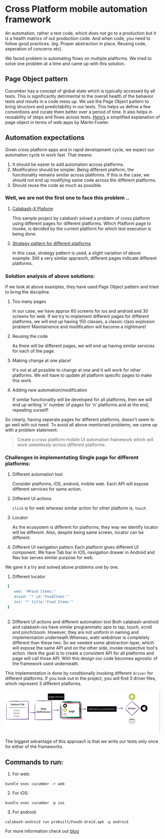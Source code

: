 # Cross Platform mobile automation framework 

An automation, rather a test code, which does not go to a production but it is a health matrics of out production code. And when code, you need to follow good practices. (eg. Proper abstraction in place, Reusing code, seperation of concerns etc).

We faced problem in automating flows on multiple platforms. We tried to solve one problem at a time and came up with this solution.


## Page Object pattern 
Cucumber has a concept of global state which is typically accessed by all tests. This is significantly detrimental to the overall health of the behavior tests and results in a code mess up. We use the Page Object pattern to bring structure and predictability in our tests. This helps us define a few conventions and curate them better over a period of time. It also helps in reusability of steps and flows across tests. [Here’s](http://martinfowler.com/bliki/PageObject.html) a simplified explanation of page object in terms of web apps by Martin Fowler. 

## Automation expectations

Given cross platform apps and in rapid development cycle, we expect our automation cycle to work fast. That means: 

1. It should be easier to add automation across platforms. 
2. Modification should be simpler. Being different platform, the functionality remains similar across platforms. If this is the case, we should not end up modifying same code across the different platforms.
3. Should reuse the code as much as possible.


### Well, we are not the first one to face this problem ..

1. [Calabash-X Plaform](https://github.com/calabash/x-platform-example)

    This sample project by calabash solved a problem of cross platform using different pages for different platforms. Which Platform page to invoke, is decided by the current platform for which test execution is being done.
2.  [Strategy pattern for different platforms](http://www.3pillarglobal.com/insights/design-patterns-in-automation-testing)

    In this case, strategy pattern is used, a slight variation of above example. Still a very similar appraoch, different pages indicate different platforms.
    
### Solution analysis of above solutions:

If we look at above examples, they have used Page Object pattern and tried to bring the discipline. 

1. Too many pages

    In our case, we have approx 60 screens for ios and android and 30 screens for web. If we try to implement different pages for different platforms, we will end up having 150 classes, a classic class explosion problem! Maintainence and modification will become a nightmare! 
2. Reusing the code

    As there will be different pages, we will end up having similar services for each of the page. 
3. Making change at one place!

    It's not at all possible to change at one and it will work for other platforms. We will have to update all platform specific pages to make this work.
4. Adding new automation/modification

    If similar functionality will be developed for all platforms, then we will end up writing 'n' number of pages for 'n' platforms and at the end, repeating ourself!
 
So clearly, having seperate pages for different platforms, doesn't seem to go well with out need. To avoid all above mentioned problems, we came up with a problem statement:
> Create a cross platform mobile UI automation framework which will work seemlessly across different platforms.

### Challenges in implementating Single page for different platforms: 

1. Different automation tool

    Consider platforms, iOS, android, mobile web. Each API will expose different services for same action. 
2. Different UI actions

    `click` is for web whereas similar action for other platform is, `touch`
3. Locator

    As the ecosystem is different for platforms, they way we identify locator will be different. Also, despite being same screen, locator can be different.
4. Different UI navigation pattern
    Each platform gives different UI component. We have Tab bar in iOS, navigation drawer in Android and Nav bar serves similar purpose for web. 

We gave it a try and solved above problems one by one. 

1. Different locator
```ruby 
 {
    web: "#Food Items:"
    droid: "* id:'FoodItems'"
    ios: "* title:'Food Items'"
 }
   
```
2. Different UI actions and different automation tool 
    Both calabash-android and calabash-ios have similar programmatic apis to tap, touch, scroll and pinch/zoom. However, they are not uniform in naming and implementation underneath.Whereas, watir webdriver is completely different than these two. 
    So we needed some abstraction layer, which will expose the same API and on the other side, invoke respective tool's action. 
    Here the goal is to create a consistent API for all platforms and page will call those API.  With this design our code becomes agnostic of the framework used underneath.

This implementation is done by conditionally invoking different `driver` for different platforms. 
If you look out in the project, you will find 3 driver files, which represent 3 different platforms. 

![Driver Implementation ](./driver.jpg)

The biggest advantage of this approach is that we write our tests only once for either of the frameworks. 

## Commands to run:

1. For web:

`bundle exec cucumber -r web`

2. For iOS:

`bundle exec cucumber -p ios`

3. For android:

`calabash-android run prebuilt/FoodX-droid.apk -p android`

For more information check out [blog](https://pritibiyani.github.io/blog/speaking-at-vodqa-banglore)
